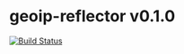 # geoip-reflector v0.1.0
[![Build Status](https://travis-ci.org/kt3k/geoip-reflector.png?branch=master)](https://travis-ci.org/kt3k/geoip-reflector)
